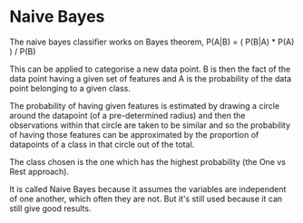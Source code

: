 # Naive Bayes

The naive bayes classifier works on Bayes theorem,  P(A|B) = ( P(B|A) * P(A) ) / P(B)

This can be applied to categorise a new data point. B is then the fact of the data point having a given set of features and A is the probability of the data point belonging to a given class.

The probability of having given features is estimated by drawing a circle around the datapoint (of a pre-determined radius) and then the observations within that circle are taken to be similar and so the probability of having those features can be approximated by the proportion of datapoints of a class in that circle out of the total.

The class chosen is the one which has the highest probability (the One vs Rest approach).

It is called Naive Bayes because it assumes the variables are independent of one another, which often they are not. But it's still used because it can still give good results.


